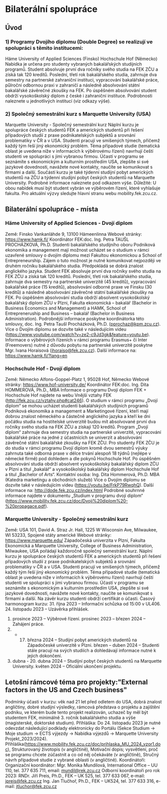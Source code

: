 
# Bilaterální spolupráce
## Úvod
### 1) Programy Dvojího diplomu (Double Degree) se realizují ve spolupráci s těmito institucemi:
Häme University of Applied Sciences (Finsko)
Hochschule Hof (Německo)
Nabídka je určena pro studenty vybraných bakalářských studijních programů. Student absolvuje první dva ročníky svého studia na FEK ZČU a získá tak 120 kreditů. Poslední, třetí rok bakalářského studia, zahrnuje dva semestry na partnerské zahraniční instituci, vypracování bakalářské práce, půlroční odbornou praxi v zahraničí a následně absolvování státní bakalářské závěrečné zkoušky na FEK. Po úspěšném absolvování student obdrží vysokoškolský diplom z české i zahraniční instituce.
Podrobnosti naleznete u jednotlivých institucí (viz odkazy výše).
### 2) Společný semestrální kurz s Marquette University (USA)
Marquette University - Společný semestrální kurz
Náplní kurzu je spolupráce českých studentů FEK a amerických studentů při řešení případových studií z praxe podnikatelských subjektů a srovnání problematiky v ČR a v USA. Studenti pracují ve smíšených týmech, přičemž každý tým řeší jiný ekonomický problém. Téma případové studie (tematická oblast je uvedena níže v informacích k výběrovému řízení) navrhují čeští studenti ve spolupráci s jimi vybranou firmou. Účastí v programu se seznámíte s ekonomickým a kulturním prostředím USA, zlepšíte si své jazykové dovednosti, navážete nové kontakty, naučíte se komunikovat s firmami a další.
Součástí kurzu je také týdenní studijní pobyt amerických studentů na ZČU a týdenní studijní pobyt českých studentů na Marquette University. Podrobné informace naleznete pod odkazem výše.
Důležité:
U obou nabídek musí být student vybrán ve výběrovém řízení, které vyhlašuje fakulta. Pro aktuální výzvy sledujte hlavní stranu webu mobility.fek.zcu.cz.

## Bilaterální spolupráce - místa

### Häme University of Applied Sciences - Dvojí diplom
Země: Finsko
Vankanlähde 9, 13100 Hämeenlinna
Webové stránky: https://www.hamk.fi/
Koordinátor FEK:doc. Ing. Petra TAUŠL PROCHÁZKOVÁ, Ph.D.
Studenti bakalářského studijního oboru Podniková ekonomika a management mají možnost ucházet se o studium v rámci uzavřené smlouvy o dvojím diplomu mezi Fakultou ekonomickou a School of Entrepreneurship. Zájem o tuto možnost je nutné komunikovat nejpozději ve druhém ročníku bakalářského studia. Předpokládá se dobrá znalost anglického jazyka.
Student FEK absolvuje první dva ročníky svého studia na FEK ZČU a získá tak 120 kreditů. Poslední, třetí rok bakalářského studia, zahrnuje dva semestry na partnerské univerzitě (45 kreditů), vypracování bakalářské práce (15 kreditů), absolvování odborné praxe ve Finsku (30 kreditů) a následné absolvování závěrečné státní bakalářské zkoušky na FEK.
Po úspěšném absolvování studia obdrží absolvent vysokoškolský bakalářský diplom ZČU v Plzni, Fakulta ekonomická – bakalář (Bachelor in Business Economics and Management) a HAMK, School of Entrepreneruship and Business – bakalář (Bachelor in Business Administration).
Podrobnější informace poskytne koordinátorka této smlouvy, doc. Ing. Petra Taušl Procházková, Ph.D. (pprochaz@kpm.zcu.cz).
Více o Dvojím diplomu se dozvíte také v následujícím videu (https://www.youtube.com/watch?v=ze2-c9Jd3gk&feature=youtu.be).
Informace o výběrových řízeních v rámci programu Erasmus+ či Inter (Freemovers) nutné z důvodu pobytu na partnerské univerzitě poskytne Mgr. Ivana Horaisová (ihoraiso@fek.zcu.cz).
Další informace na: https://www.hamk.fi/?lang=en

### Hochschule Hof - Dvojí diplom
Země: Německo
Alfons-Goppel-Platz 1, 95028 Hof, Německo
Webové stránky: https://www.hof-university.de/
Koordinátor FEK:doc. Ing. Dita HOMMEROVÁ, Ph.D., MBA
Informace o programu Dvojí diplom FEK + Hochschule Hof najdete na webu Vnější vztahy FEK (http://fek.zcu.cz/vztahy.php#cat246).
O studium v rámci programu „Dvojí diplom“ se mohou ucházet studenti bakalářských studijních programů Podniková ekonomika a management a Marketingové řízení, kteří mají dobrou znalost německého a částečně anglického jazyka a kteří ke dni počátku studia na hostitelské univerzitě budou mít absolvované první dva ročníky svého studia na FEK ZČU a získají 120 kreditů.
Program „Dvojí diplom“ zahrnuje dva semestry studia na partnerské univerzitě, vypracování bakalářské práce na jedné z účastnících se univerzit a absolvování závěrečné státní bakalářské zkoušky na FEK ZČU. Pro studenty FEK ZČU je do studia v rámci programu Dvojí diplom kromě dvou semestrů výuky zahrnuta také odborná praxe v délce trvání alespoň 18 týdnů (nejlépe v německé firmě) pod dohledem a dle pokynů Hochschule Hof.
Po úspěšném absolvování studia obdrží absolvent vysokoškolský bakalářský diplom ZČU v Plzni a titul „bakalář“ a vysokoškolský bakalářský diplom Hochschule Hof a titul „Bachelor of Arts“. Kontaktní osoba: Ing. Dita Hommerová, Ph.D. MBA (Katedra marketingu a obchodních služeb)
Více o Dvojím diplomu se dozvíte také v následujícím videu (https://youtu.be/FrkP79RwqhQ).
Další informace na: http://dode.fek.zcu.cz/index.html
Podrobné souhrnné informace najdete v dokumentu „Studium v programu dvojí diplom“ (https://www.mobility.fek.zcu.cz/doc/Dvoji%20diplom%20-%20propagace.pdf).

### Marquette University - Společný semestrální kurz
Země: USA
101, David A. Straz Jr. Hall, 1225 W Wisconsin Ave, Milwaukee, WI 53233, Spojené státy americké
Webové stránky: https://www.marquette.edu/
Západočeská univerzita v Plzni, Fakulta Ekonomická a Marquette University, College of Business Administration, Milwaukee, USA pořádají každoročně společný semestrální kurz. Náplní kurzu je spolupráce českých studentů FEK a amerických studentů při řešení případových studií z praxe podnikatelských subjektů a srovnání problematiky v ČR a v USA. Studenti pracují ve smíšených týmech, přičemž každý tým řeší jiný ekonomický problém. Téma případové studie (tematická oblast je uvedena níže v informacích k výběrovému řízení) navrhují čeští studenti ve spolupráci s jimi vybranou firmou. Účastí v programu se seznámíte s ekonomickým a kulturním prostředím USA, zlepšíte si své jazykové dovednosti, navážete nové kontakty, naučíte se komunikovat s firmami a další.
Na závěr kurzu studenti obdrží certifikát o účasti.
Časový harmonogram kurzu:
31. října 2023 – Informační schůzka od 15:00 v UL406.
24. listopadu 2023 – Uzávěrka přihlášek.
1. prosince 2023 – Výběrové řízení.
prosinec 2023 – březen 2024 – Zahájení práce.
10. - 17. března 2024 – Studijní pobyt amerických studentů na Západočeské univerzitě v Plzni.
březen – duben 2024 – Studenti stále pracují na svých studiích a dohledávají informace nutné k jejich dokončení.
13. dubna - 20. dubna 2024 – Studijní pobyt českých studentů na Marquette University.
květen 2024 – Oficiální ukončení projektu.

## Letošní rámcové téma pro projekty:"External factors in the US and Czech business"
Podmínky účasti v kurzu:
věk nad 21 let před odletem do USA, dobrá znalost angličtiny, dobré studijní výsledky, rámcová představa o projektu a zajištění podniku, ve kterém bude tento projekt realizován, uchazeč by měl být studentem FEK, minimálně 3. ročník bakalářského studia a výše (magisterské, doktorské studium).
Přihláška:
Do 24. listopadu 2023 je nutné odevzdat následující podklady elektronicky do Portálu (Sekce Studium -> Moje studium -> ECTS výjezdy -> Nabídka výjezdů -> Marquette University Projekt_2023/2024).
Přihláška(https://www.mobility.fek.zcu.cz/doc/prihlaska_MU_2024_vzor1.doc),
Strukturovaný životopis (v angličtině),
Motivační dopis; vysvětlení, proč se programu chcete zúčastnit a co od něj očekáváte (v angličtině),
Stručný návrh případové studie z vybrané oblasti (v angličtině).
Koordinátoři:
Organizační koordinátor:
Mgr. Monika Mundilová, International Office – UU 110, tel. 377 635 711, email: mundil@rek.zcu.cz
Odborní koordinátoři pro rok 2023:
RNDr. Jiří Preis, Ph.D., FEK – UK 525, tel. 377 633 067, e-mail:  jpreis@fek.zcu.cz
Ing. Jan Tlučhoř, Ph.D., FEK – UK524, tel. 377 633 316, e-mail: jtluchor@fek.zcu.cz

